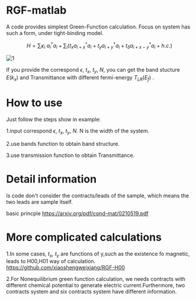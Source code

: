 # RGF-matlab
A code provides simplest Green-Function calculation.
Focus on system has such a form, under tight-binding model.

$$
\begin{equation*}
H=\sum _{i} \epsilon _{i} \ a_{i}^{\dagger } a_{i} +\sum _{i}\left( t_{x} a_{i+x}^{\dagger } a_{i} +t_{y} a_{i+y}^{\dagger } a_{i} +t_{\delta } a_{i+x-y}^{\dagger } a_{i} +h.c.\right)
\end{equation*}
$$

![1](https://user-images.githubusercontent.com/84439883/224943803-7de31ade-9481-4268-bc3c-117148e7af41.png)

If you provide the correspond $\epsilon$, $t_{x}$, $t_{y}$, $N$, you can get the band stucture $E(k_x)$ and Transmittance with different fermi-energy $T_{LR}(E_f)$ .
# How to use
Just follow the steps show in example:

1.input correspond $\epsilon$, $t_{x}$, $t_{y}$, $N$.
N is the width of the system.

2.use bands function to obtain band structure.

3.use transmission function to obtain Transmittance.
# Detail information

Is code don't consider the contracts/leads of the sample, which means the two leads are sample itself.

basic princple
https://arxiv.org/pdf/cond-mat/0210519.pdf

# More complicated calculations

1.In some cases, $t_{x}$, $t_{y}$ are functions of y,such as the existence fo magnetic, leads to H00,H01 way of calculation.
https://github.com/xiaoshengweixiang/RGF-H00

2.For Nonequilibrium green function calculation, we needs contracts with different chemical potential to generate electric current.Furthermore, two contracts system and six contracts system have different information.

